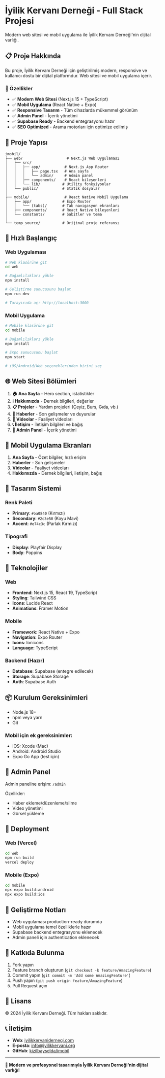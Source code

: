 # İyilik Kervanı Derneği - Full Stack Projesi

Modern web sitesi ve mobil uygulama ile İyilik Kervanı Derneği'nin dijital varlığı.

## 📋 Proje Hakkında

Bu proje, İyilik Kervanı Derneği için geliştirilmiş modern, responsive ve kullanıcı dostu bir dijital platformdur. Web sitesi ve mobil uygulama içerir.

### 🎯 Özellikler

- ✅ **Modern Web Sitesi** (Next.js 15 + TypeScript)
- ✅ **Mobil Uygulama** (React Native + Expo)
- ✅ **Responsive Tasarım** - Tüm cihazlarda mükemmel görünüm
- ✅ **Admin Panel** - İçerik yönetimi
- ✅ **Supabase Ready** - Backend entegrasyonu hazır
- ✅ **SEO Optimized** - Arama motorları için optimize edilmiş

## 📁 Proje Yapısı

```
imobil/
├── web/                    # Next.js Web Uygulaması
│   ├── src/
│   │   ├── app/           # Next.js App Router
│   │   │   ├── page.tsx   # Ana sayfa
│   │   │   └── admin/     # Admin panel
│   │   ├── components/    # React bileşenleri
│   │   └── lib/          # Utility fonksiyonlar
│   └── public/           # Statik dosyalar
│
├── mobile/                # React Native Mobil Uygulama
│   ├── app/              # Expo Router
│   │   └── (tabs)/       # Tab navigasyon ekranları
│   ├── components/       # React Native bileşenleri
│   └── constants/        # Sabitler ve tema
│
└── temp_source/          # Orijinal proje referansı
```

## 🚀 Hızlı Başlangıç

### Web Uygulaması

```bash
# Web klasörüne git
cd web

# Bağımlılıkları yükle
npm install

# Geliştirme sunucusunu başlat
npm run dev

# Tarayıcıda aç: http://localhost:3000
```

### Mobil Uygulama

```bash
# Mobile klasörüne git
cd mobile

# Bağımlılıkları yükle
npm install

# Expo sunucusunu başlat
npm start

# iOS/Android/Web seçeneklerinden birini seç
```

## 🌐 Web Sitesi Bölümleri

1. **🏠 Ana Sayfa** - Hero section, istatistikler
2. **ℹ️ Hakkımızda** - Dernek bilgileri, değerler
3. **📋 Projeler** - Yardım projeleri (Çeyiz, Burs, Gıda, vb.)
4. **📰 Haberler** - Son gelişmeler ve duyurular
5. **🎥 Videolar** - Faaliyet videoları
6. **📞 İletişim** - İletişim bilgileri ve bağış
7. **🔐 Admin Panel** - İçerik yönetimi

## 📱 Mobil Uygulama Ekranları

1. **Ana Sayfa** - Özet bilgiler, hızlı erişim
2. **Haberler** - Son gelişmeler
3. **Videolar** - Faaliyet videoları
4. **Hakkımızda** - Dernek bilgileri, iletişim, bağış

## 🎨 Tasarım Sistemi

### Renk Paleti
- **Primary**: `#ba0840` (Kırmızı)
- **Secondary**: `#2c3e50` (Koyu Mavi)
- **Accent**: `#e74c3c` (Parlak Kırmızı)

### Tipografi
- **Display**: Playfair Display
- **Body**: Poppins

## 🔧 Teknolojiler

### Web
- **Frontend**: Next.js 15, React 19, TypeScript
- **Styling**: Tailwind CSS
- **Icons**: Lucide React
- **Animations**: Framer Motion

### Mobile
- **Framework**: React Native + Expo
- **Navigation**: Expo Router
- **Icons**: Ionicons
- **Language**: TypeScript

### Backend (Hazır)
- **Database**: Supabase (entegre edilecek)
- **Storage**: Supabase Storage
- **Auth**: Supabase Auth

## 📦 Kurulum Gereksinimleri

- Node.js 18+
- npm veya yarn
- Git

### Mobil için ek gereksinimler:
- iOS: Xcode (Mac)
- Android: Android Studio
- Expo Go App (test için)

## 🔐 Admin Panel

Admin paneline erişim: `/admin`

Özellikler:
- Haber ekleme/düzenleme/silme
- Video yönetimi
- Görsel yükleme

## 🚢 Deployment

### Web (Vercel)
```bash
cd web
npm run build
vercel deploy
```

### Mobile (Expo)
```bash
cd mobile
npx expo build:android
npx expo build:ios
```

## 📝 Geliştirme Notları

- Web uygulaması production-ready durumda
- Mobil uygulama temel özelliklerle hazır
- Supabase backend entegrasyonu eklenecek
- Admin paneli için authentication eklenecek

## 🤝 Katkıda Bulunma

1. Fork yapın
2. Feature branch oluşturun (`git checkout -b feature/AmazingFeature`)
3. Commit yapın (`git commit -m 'Add some AmazingFeature'`)
4. Push yapın (`git push origin feature/AmazingFeature`)
5. Pull Request açın

## 📄 Lisans

© 2024 İyilik Kervanı Derneği. Tüm hakları saklıdır.

## 📞 İletişim

- **Web**: [iyilikkervanidernegi.com](https://iyilikkervanidernegi.com)
- **E-posta**: info@iyilikkervani.org
- **GitHub**: [kizilbayselda/imobil](https://github.com/kizilbayselda/imobil)

---

**🎉 Modern ve profesyonel tasarımıyla İyilik Kervanı Derneği'nin dijital varlığı!**
